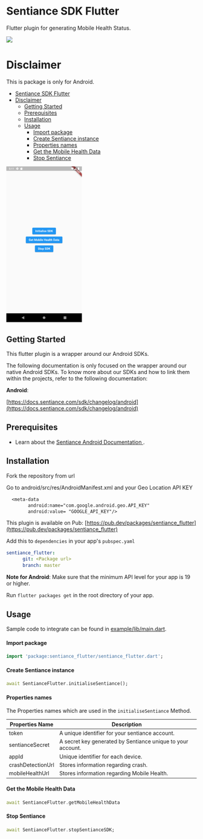 # Sentiance SDK Flutter

Flutter plugin for generating Mobile Health Status.


[<img src="https://sentiance.com/wp-content/uploads/2021/05/logo-sentiance-light.svg" width="200" />](https://sentiance.com/)

# Disclaimer

This is package is only for Android.


- [Sentiance SDK Flutter](#sentiance-sdk-flutter)
- [Disclaimer](#disclaimer)
  - [Getting Started](#getting-started)
  - [Prerequisites](#prerequisites)
  - [Installation](#installation)
  - [Usage](#usage)
      - [Import package](#import-package)
      - [Create Sentiance instance](#create-sentiance-instance)
      - [Properties names](#properties-names)
      - [Get the Mobile Health Data](#get-the-mobile-health-data)
      - [Stop Sentiance](#stop-sentiance)


[<img src="./example/lib/assets/screenshot.png" width="200"/>](https://sentiance.com/)

## Getting Started

This flutter plugin is a wrapper around our Android SDKs.

The following documentation is only focused on the wrapper around our native Android SDKs. To know more about our SDKs and how to link them within the projects, refer to the following documentation:

**Android**: 

[https://docs.sentiance.com/sdk/changelog/android](https://docs.sentiance.com/sdk/changelog/android)



## Prerequisites

 - Learn about the <a href="https://docs.sentiance.com/sdk/getting-started/android-sdk" target="_blank">Sentiance Android Documentation </a>.
 

## Installation

Fork the repository from url

Go to android/src/res/AndroidManifest.xml and your Geo Location API KEY

      <meta-data
            android:name="com.google.android.geo.API_KEY"
            android:value= "GOOGLE_API_KEY"/>


This plugin is available on Pub: [https://pub.dev/packages/sentiance_flutter](https://pub.dev/packages/sentiance_flutter)

Add this to `dependencies` in your app's `pubspec.yaml`

```yaml
sentiance_flutter:
      git: <Package url>
      branch: master
```

**Note for Android**: Make sure that the minimum API level for your app is 19 or higher.

Run `flutter packages get` in the root directory of your app.

## Usage

Sample code to integrate can be found in [example/lib/main.dart](example/lib/main.dart).

#### Import package 

```dart
import 'package:sentiance_flutter/sentiance_flutter.dart';
```

#### Create Sentiance instance

```dart
await SentianceFlutter.initialiseSentiance();          
```



#### Properties names

The Properties names which are used in the `initialiseSentiance` Method.

| Properties Name       | Description                                                 |
| --------------------- | ----------------------------------------------------------- |
| token                 | A unique identifier for your sentiance account.             |
| sentianceSecret       | A secret key generated by Sentiance unique to your account. |
| appId                 | Unique identifier for each device.                          |
| crashDetectionUrl     | Stores information regarding crash.                         |
| mobileHealthUrl       | Stores information regarding Mobile Health.                 |



#### Get the Mobile Health Data 

```dart
await SentianceFlutter.getMobileHealthData
```


#### Stop Sentiance 

```dart
await SentianceFlutter.stopSentianceSDK;
```

